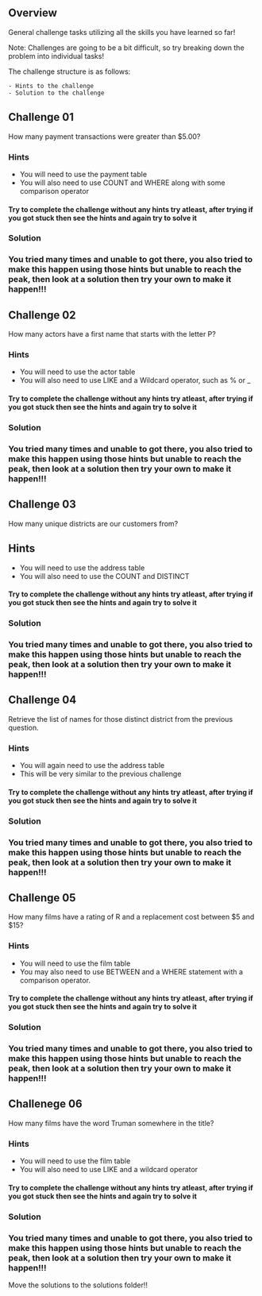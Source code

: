## Overview

General challenge tasks utilizing all the skills you have learned so far!

Note: Challenges are going to be a bit difficult, so try breaking down the problem into individual tasks!


The challenge structure is as follows:

    - Hints to the challenge
    - Solution to the challenge

## Challenge 01

How many payment transactions were greater than $5.00?


### Hints

- You will need to use the payment table
- You will also need to use COUNT and WHERE along with some comparison operator


#### Try to complete the challenge without any hints try atleast, after trying if you got stuck then see the hints and again try to solve it


### Solution

### You tried many times and unable to got there, you also tried to make this happen using those hints but unable to reach the peak, then look at a solution then try your own to make it happen!!!




## Challenge 02

How many actors have a first name that starts with the letter P?


### Hints


- You will need to use the actor table
- You will also need to use LIKE and a Wildcard operator, such as % or _


#### Try to complete the challenge without any hints try atleast, after trying if you got stuck then see the hints and again try to solve it


### Solution

### You tried many times and unable to got there, you also tried to make this happen using those hints but unable to reach the peak, then look at a solution then try your own to make it happen!!!


## Challenge 03

How many unique districts are our customers from?


## Hints

- You will need to use the address table
- You will also need to use the COUNT and DISTINCT


#### Try to complete the challenge without any hints try atleast, after trying if you got stuck then see the hints and again try to solve it


### Solution

### You tried many times and unable to got there, you also tried to make this happen using those hints but unable to reach the peak, then look at a solution then try your own to make it happen!!!


## Challenge 04


Retrieve the list of names for those distinct district from the previous question.


### Hints

- You will again need to use the address table
- This will be very similar to the previous challenge


#### Try to complete the challenge without any hints try atleast, after trying if you got stuck then see the hints and again try to solve it


### Solution

### You tried many times and unable to got there, you also tried to make this happen using those hints but unable to reach the peak, then look at a solution then try your own to make it happen!!!



## Challenge 05

How many films have a rating of R and a replacement cost between $5 and $15?


### Hints


- You will need to use the film table
- You may also need to use BETWEEN and a WHERE statement with a comparison operator.


#### Try to complete the challenge without any hints try atleast, after trying if you got stuck then see the hints and again try to solve it


### Solution

### You tried many times and unable to got there, you also tried to make this happen using those hints but unable to reach the peak, then look at a solution then try your own to make it happen!!!


## Challenege 06


How many films have the word Truman somewhere in the title?


### Hints


- You will need to use the film table
- You will also need to use LIKE and a wildcard operator

#### Try to complete the challenge without any hints try atleast, after trying if you got stuck then see the hints and again try to solve it


### Solution

### You tried many times and unable to got there, you also tried to make this happen using those hints but unable to reach the peak, then look at a solution then try your own to make it happen!!!


Move the solutions to the solutions folder!!